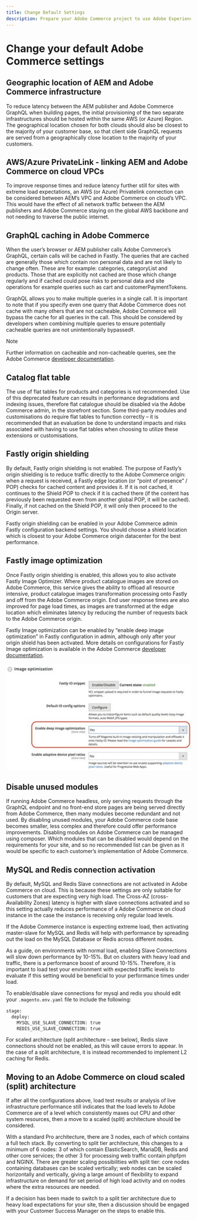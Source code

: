 ```yaml
---
title: Change Default Settings
description: Prepare your Adobe Commerce project to use Adobe Experience Manager as a CMS by changing some default settings.
---
```


# Change your default Adobe Commerce settings

## Geographic location of AEM and Adobe Commerce infrastructure

To reduce latency between the AEM publisher and Adobe Commerce GraphQL when building pages, the initial provisioning of the two separate infrastructures should be hosted within the same AWS (or Azure) Region. The geographical location chosen for both clouds should also be closest to the majority of your customer base, so that client side GraphQL requests are served from a geographically close location to the majority of your customers.

## AWS/Azure PrivateLink - linking AEM and Adobe Commerce on cloud VPCs

To improve response times and reduce latency further still for sites with extreme load expectations, an AWS (or Azure) Privatelink connection can be considered between AEM’s VPC and Adobe Commerce on cloud’s VPC. This would have the effect of all network traffic between the AEM publishers and Adobe Commerce staying on the global AWS backbone and not needing to traverse the public internet.

## GraphQL caching in Adobe Commerce

When the user’s browser or AEM publisher calls Adobe Commerce’s GraphQL, certain calls will be cached
in Fastly. The queries that are cached are generally those which contain non personal data and are not likely to change often. These are for example: categories, categoryList and products. Those that are explicitly not cached are those which change regularly and if cached could pose risks to personal data and site operations for example queries such as cart and customerPaymentTokens.

GraphQL allows you to make multiple queries in a single call. It is important to note that if you specify even one query that Adobe Commerce does not cache with many others that are not cacheable, Adobe Commerce will bypass the cache for all queries in the call. This should be considered by developers when combining multiple queries to ensure potentially cacheable queries are not unintentionally bypassed‡.

>[!NOTE]
>
> Further information on cacheable and non-cacheable queries, see the Adobe Commerce [developer documentation](https://devdocs.magento.com/guides/v2.4/graphql/caching.html).

## Catalog flat table

The use of flat tables for products and categories is not recommended. Use of this deprecated feature can results in performance degradations and indexing issues, therefore flat catalogue should be disabled via the Adobe Commerce admin, in the storefront section. Some third-party modules and customisations do require flat tables to function correctly – it is recommended that an evaluation be done to understand impacts and risks associated with having to use flat tables when choosing to utilize these extensions or customisations.

## Fastly origin shielding

By default, Fastly origin shielding is not enabled. The purpose of Fastly’s origin shielding is to reduce traffic directly to the Adobe Commerce origin: when a request is received, a Fastly edge location (or “point of presence” / POP) checks for cached content and provides it. If it is not cached, it continues to the Shield POP to check if it is cached there (if the content has previously been requested even from another global POP, it will be cached). Finally, if not cached on the Shield POP, it will only then proceed to the Origin server.

Fastly origin shielding can be enabled in your Adobe Commerce admin Fastly configuration backend settings. You should choose a shield location which is closest to your Adobe Commerce origin datacenter for the best performance.

## Fastly image optimization

Once Fastly origin shielding is enabled, this allows you to also activate Fastly Image Optimizer. Where product catalogue images are stored on Adobe Commerce, this service gives the ability to offload all resource intensive, product catalogue images transformation processing onto Fastly and off from the Adobe Commerce origin. End user response times are also improved for page load times, as images are transformed at the edge location which eliminates latency by reducing the number of requests back to the Adobe Commerce origin.

Fastly Image optimization can be enabled by “enable deep image optimization” in Fastly configuration in admin, although only after your origin shield has been activated. More details on configurations for Fastly Image optimization is available in the Adobe Commerce [developer documentation](https://devdocs.magento.com/cloud/cdn/fastly-image-optimization.html).

![Screenshot of Fastly image optimization settings in the Adobe Commerce Admin](../assets/commerce-at-scale/image-optimization.svg)

## Disable unused modules

If running Adobe Commerce headless, only serving requests through the GraphQL endpoint and no front-end store pages are being served directly from Adobe Commerce, then many modules become redundant and not used. By disabling unused modules, your Adobe Commerce code base becomes smaller, less complex and therefore could offer performance improvements. Disabling modules on Adobe Commerce can be managed using composer. Which modules that can be disabled would depend on the requirements for your site, and so no recommended list can be given as it would be specific to each customer’s implementation of Adobe Commerce.

## MySQL and Redis connection activation

By default, MySQL and Redis Slave connections are not activated in Adobe Commerce on cloud. This is because these settings are only suitable for customers that are expecting very high load. The Cross-AZ (cross-Availability Zones) latency is higher with slave connections activated and so this setting actually reduces performance of a Adobe Commerce on cloud instance in the case the instance is receiving only regular load levels.

If the Adobe Commerce instance is expecting extreme load, then activating master-slave for MySQL and Redis will help with performance by spreading out the load on the MySQL Database or Redis across different nodes.

As a guide, on environments with normal load, enabling Slave Connections will slow down performance by 10-15%. But on clusters with heavy load and traffic, there is a performance boost of around 10-15%. Therefore, it is important to load test your environment with expected traffic levels to evaluate if this setting would be beneficial to your performance times under load.

To enable/disable slave connections for mysql and redis you should edit your `.magento.env.yaml` file to include the following:

```
stage:
  deploy:
    MYSQL_USE_SLAVE_CONNECTION: true
    REDIS_USE_SLAVE_CONNECTION: true
```

For scaled architecture (split architecture – see below), Redis slave connections should not be enabled, as this will cause errors to appear. In the case of a split architecture, it is instead recommended to implement L2 caching for Redis.

## Moving to an Adobe Commerce on cloud scaled (split) architecture

If after all the configurations above, load test results or analysis of live infrastructure performance still indicates that the load levels to Adobe Commerce are of a level which consistently maxes out CPU and other system resources, then a move to a scaled (split) architecture should be considered.

With a standard Pro architecture, there are 3 nodes, each of which contains a full tech stack. By converting to split tier architecture, this changes to a minimum of 6 nodes: 3 of which contain ElasticSearch, MariaDB, Redis and other core services; the other 3 for processing web traffic contain phpfpm and NGINX. There are greater scaling possibilities with split tier: core nodes containing databases can be scaled vertically; web nodes can be scaled horizontally and vertically, giving a large amount of flexibility to expand infrastructure on demand for set period of high load activity and on nodes where the extra resources are needed.

If a decision has been made to switch to a split tier architecture due to heavy load expectations for your site, then a discussion should be engaged with your Customer Success Manager on the steps to enable this.